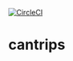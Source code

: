 [![CircleCI](https://circleci.com/gh/buildcantrips/basemodules/tree/master.svg?style=svg)](https://circleci.com/gh/buildcantrips/basemodules/tree/master)

# cantrips
